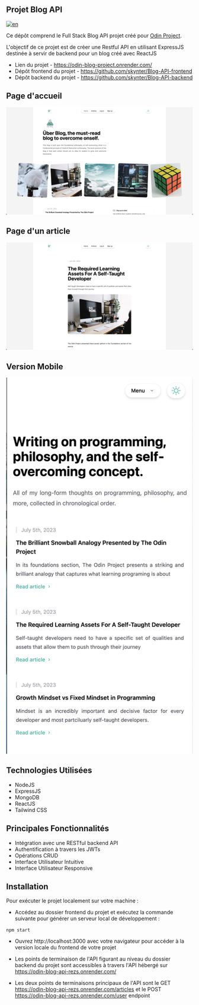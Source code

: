 ## Projet Blog API

[![en](https://img.shields.io/badge/lang-en-red)](README.md)

Ce dépôt comprend le Full Stack Blog API projet créé pour [Odin Project](https://www.theodinproject.com/lessons/nodejs-blog-api).

L'objectif de ce projet est de créer une Restful API en utilisant ExpressJS destinée à servir de backend pour un blog créé avec ReactJS

- Lien du projet - https://odin-blog-project.onrender.com/
- Dépôt frontend du projet - https://github.com/skynter/Blog-API-frontend
- Dépôt backend du projet - https://github.com/skynter/Blog-API-backend

## Page d'accueil

![Homepage Screenshot](/screenshots//Homepage-screenshot.png)

## Page d'un article

![Article's Page Screenshot](/screenshots//Article-screenshot.png)

## Version Mobile

![Mobile Version Screenshot](/screenshots/Mobile-Version%20screenshot.png)

## Technologies Utilisées

- NodeJS
- ExpressJS
- MongoDB
- ReactJS
- Tailwind CSS

## Principales Fonctionnalités

- Intégration avec une RESTful backend API
- Authentification à travers les JWTs
- Opérations CRUD
- Interface Utilisateur Intuitive
- Interface Utilisateur Responsive

## Installation

Pour exécuter le projet localement sur votre machine :

- Accédez au dossier frontend du projet et exécutez la commande suivante pour générer un serveur local de développement :

```
npm start
```

- Ouvrez http://localhost:3000 avec votre navigateur pour accéder à la version locale du frontend de votre projet

- Les points de terminaison de l'API figurant au niveau du dossier backend du projet sont accessibles à travers l'API hébergé sur https://odin-blog-api-rezs.onrender.com/

- Les deux points de terminaisons principaux de l'API sont le GET https://odin-blog-api-rezs.onrender.com/articles et le POST https://odin-blog-api-rezs.onrender.com/user endpoint
